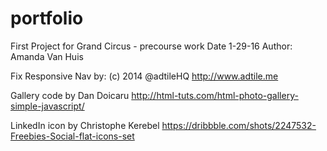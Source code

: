 # portfolio

First Project for Grand Circus - precourse work
Date 1-29-16
Author: Amanda Van Huis

Fix Responsive Nav by:
(c) 2014 @adtileHQ
http://www.adtile.me

Gallery code by Dan Doicaru
http://html-tuts.com/html-photo-gallery-simple-javascript/

LinkedIn icon by Christophe Kerebel
https://dribbble.com/shots/2247532-Freebies-Social-flat-icons-set
